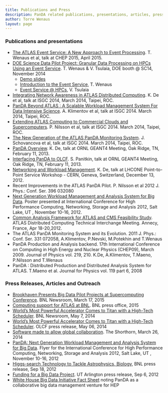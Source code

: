 ```yaml
---
title: Publications and Press
description: PanDA related publications, presentations, articles, press releases, and outreach
author: Torre Wenaus
layout: page
---
```


### Publications and presentations

* [The ATLAS Event Service: A New Approach to Event Processing](/assets/Wenaus-CHEP2015-ES-ATL-SOFT-SLIDE-2015-150.pdf). T. Wenaus et al, talk at CHEP 2015, April 2015.
* [DOE Science Data Pilot Project: Granular Data Processing on HPCs Using an Event Service](http://scdoe.info/2014/11/11/torre-wenaus-brookhaven/). T. Wenaus & V. Tsulaia, DOE booth @ SC14, November 2014
    * [Demo slides](http://goo.gl/WSdU4a)
    * [Introduction to the Event Service](https://drive.google.com/file/d/0B3H5nTdCzYK3bHd0U2NzQW1mWG8/view), T. Wenaus
    * [Event Service @ HPCs](https://drive.google.com/file/d/0B6auWMwGEwhVVkhUenI2Yi1MeVE/view), V. Tsulaia
* [Integrating Network Awareness in ATLAS Distributed Computing](http://indico3.twgrid.org/indico/getFile.py/access?contribId=189&sessionId=54&resId=0&materialId=slides&confId=513). K. De et al, talk at ISGC 2014, March 2014, Taipei, ROC.
* [PanDA Beyond ATLAS : A Scalable Workload Management System For Data Intensive Science](http://indico3.twgrid.org/indico/getFile.py/access?contribId=180&sessionId=50&resId=4&materialId=slides&confId=513). A. Klimentov et al,
talk at ISGC 2014. March 2014, Taipei, ROC.
* [Extending ATLAS Computing to Commercial Clouds and Supercomputers](http://indico3.twgrid.org/indico/getFile.py/access?contribId=191&sessionId=55&resId=0&materialId=slides&confId=513). P. Nilsson et al, talk at ISGC 2014. March 2014, Taipei, ROC.
* [The New Generation of the ATLAS PanDA Monitoring System](http://indico3.twgrid.org/indico/getFile.py/access?contribId=187&sessionId=54&resId=0&materialId=slides&confId=513). J. Schovancova et al, talk at ISGC 2014. March 2014, Taipei, ROC.
* [PanDA Overview](https://www.usatlas.bnl.gov/twiki/pub/PanDA/WebHome/panda-ornl-feb13-final.pdf). K. De, talk at ORNL GEANT4 Meeting, Oak Ridge, TN, February 11, 2013.
* [Interfacing PanDA to OLCF](https://www.usatlas.bnl.gov/twiki/pub/PanDA/WebHome/PanDA_on_SC_v1.pdf). S. Panitkin, talk at ORNL GEANT4 Meeting, Oak Ridge, TN, February 11, 2013.
* [Networking and Workload Management](http://indico.cern.ch/getFile.py/access?contribId=5&amp;sessionId=1&amp;resId=1&amp;materialId=slides&amp;confId=215393). K. De, talk at LHCONE Point-to-Point Service Workshop - CERN, Geneva, Switzerland, December 13, 2012.
* Recent Improvements in the ATLAS PanDA Pilot. P. Nilsson et al 2012 J. Phys.: Conf. Ser. 396 032080
* [Next Generation Workload Management and Analysis System for Big Data](http://sc12.supercomputing.org/schedule/event_detail.php?evid=post286). Poster presented at International Conference for High Performance Computing, Networking, Storage and Analysis 2012, Salt Lake, UT , November 10-16, 2012.
* [Common Analysis Framework for ATLAS and CMS Feasibility Study](https://indico.cern.ch/getFile.py/access?contribId=12&amp;sessionId=5&amp;resId=1&amp;materialId=slides&amp;confId=176443). ATLAS Distributed Computing Technical Interchange Meeting. Annecy, France, Apr 18-20,2012.
*  The ATLAS PanDA Monitoring System and its Evolution. 2011 J. Phys.: Conf. Ser. 331 072058, A.Klimentov, P.Nevski, M.Potekhin and T.Wenaus
*  PanDA Production and Analysis backend. 17th International Conference on Computing in High Energy and Nuclear Physics (CHEP09), March 2009. Journal of Physics vol. 219, 210. K.De, A.Klimentov, T.Maeno, P.Nilsson and T.Wenaus
*  PanDA : Distributed Production and Distributed Analysis System for ATLAS. T.Maeno et al. Journal for Physics vol. 119 part 6, 2008

### Press Releases, Articles and Outreach

* [Brookhaven Presents Big Data Pilot Projects at Supercomputing Conference](http://www.bnl.gov/newsroom/news.php?a=25571&btw=1). BNL Newsroom, March 17, 2015
* [Computing support for ATLAS at BNL](http://www.bnl.gov/atlas/computing.php). BNL press office, 2015
* [World’s Most Powerful Accelerator Comes to Titan with a High-Tech Scheduler](http://www.bnl.gov/newsroom/news.php?a=24864). BNL Newsroom, May 7, 2014
* [World’s Most Powerful Accelerator Comes to Titan with a High-Tech Scheduler](http://www.olcf.ornl.gov/2014/05/06/worlds-most-powerful-accelerator-comes-to-titan-with-a-high-tech-scheduler/). OLCF press release, May 06, 2014
* [Software made to allow global collaboration](http://www.theshorthorn.com/news/software-made-to-allow-global-collaboration/article_29614834-b4af-11e3-a424-0017a43b2370.html). The Shorthorn, March 26, 2014
* [PanDA: Next Generation Workload Management and Analysis System for Big Data](http://cdsweb.cern.ch/record/1492076). Flyer for the International Conference for High Performance Computing, Networking, Storage and Analysis 2012, Salt Lake, UT , November 10-16, 2012
* [Higgs-search Technology to Tackle Astrophysics, Biology](http://www.bnl.gov/newsroom/news.php?a=23336), BNL press release, Sep 18, 2012
* [Funding for a Big Data Project](http://www.uta.edu/news/releases/2012/09/BigData-release.php). UT Arlington press release, Sep 6, 2012
* [White House Big Data Initiative Fact Sheet](http://www.whitehouse.gov/sites/default/files/microsites/ostp/big_data_fact_sheet_final_1.pdf) noting PanDA as a collaborative big data management venture for HEP
